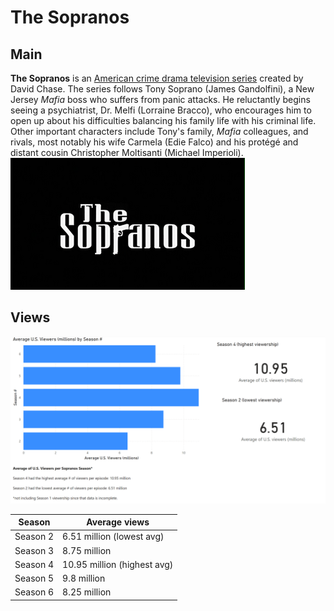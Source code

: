# The Sopranos
## Main
**The Sopranos** is an [American crime drama television series](https://en.wikipedia.org/wiki/The_Sopranos) created by David Chase. The series follows Tony Soprano (James Gandolfini), a New Jersey *Mafia* boss who suffers from panic attacks. He reluctantly begins seeing a psychiatrist, Dr. Melfi (Lorraine Bracco), who encourages him to open up about his difficulties balancing his family life with his criminal life. Other important characters include Tony's family, *Mafia* colleagues, and rivals, most notably his wife Carmela (Edie Falco) and his protégé and distant cousin Christopher Moltisanti (Michael Imperioli).
![Show logo](Sopranos_titlescreen.png)
## Views
![Comparing Average Viewership per Season (excluding Season 1)](Season_per_season_avg_viewership.png)

| Season | Average views |
| --- | --- |
| Season 2 | 6.51 million (lowest avg) |
| Season 3 | 8.75 million |
| Season 4 | 10.95 million (highest avg) |
| Season 5 | 9.8 million |
| Season 6 | 8.25 million |